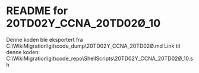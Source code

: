 # README for 20TD02Y_CCNA_20TD02Ø_10
Denne koden ble eksportert fra C:\WikiMigration\git\code_dump\20TD02Y_CCNA_20TD02Ø.md
Link til denne koden: C:\WikiMigration\git\code_repo\ShellScripts\20TD02Y_CCNA_20TD02Ø_10.sh
